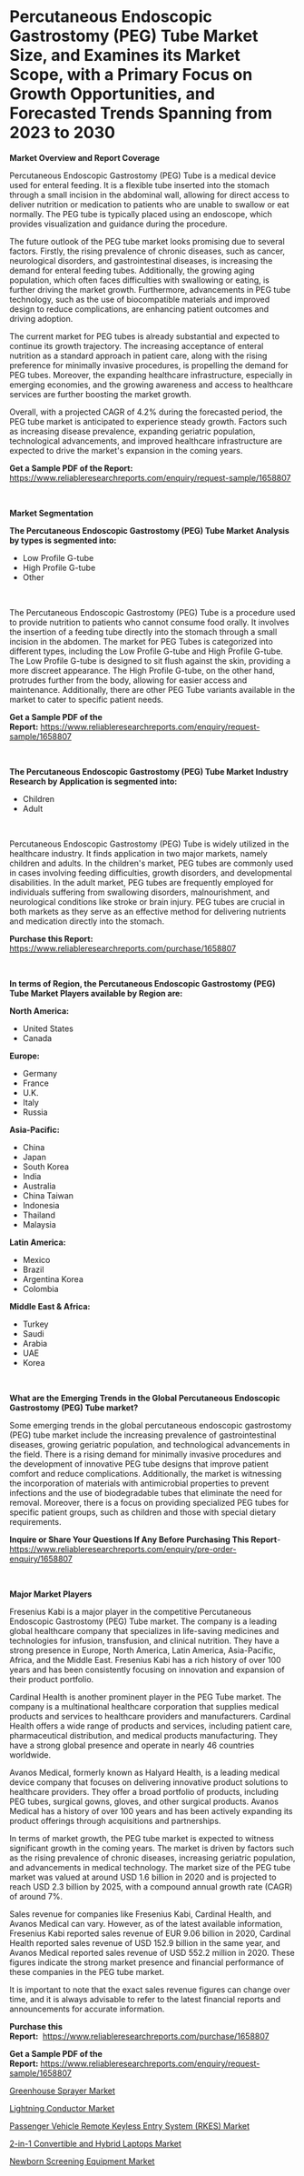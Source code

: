 <p><h1>Percutaneous Endoscopic Gastrostomy (PEG) Tube Market Size, and Examines its Market Scope, with a Primary Focus on Growth Opportunities, and Forecasted Trends Spanning from 2023 to 2030</h1></p><p><strong>Market Overview and Report Coverage</strong></p>
<p><p>Percutaneous Endoscopic Gastrostomy (PEG) Tube is a medical device used for enteral feeding. It is a flexible tube inserted into the stomach through a small incision in the abdominal wall, allowing for direct access to deliver nutrition or medication to patients who are unable to swallow or eat normally. The PEG tube is typically placed using an endoscope, which provides visualization and guidance during the procedure.</p><p>The future outlook of the PEG tube market looks promising due to several factors. Firstly, the rising prevalence of chronic diseases, such as cancer, neurological disorders, and gastrointestinal diseases, is increasing the demand for enteral feeding tubes. Additionally, the growing aging population, which often faces difficulties with swallowing or eating, is further driving the market growth. Furthermore, advancements in PEG tube technology, such as the use of biocompatible materials and improved design to reduce complications, are enhancing patient outcomes and driving adoption.</p><p>The current market for PEG tubes is already substantial and expected to continue its growth trajectory. The increasing acceptance of enteral nutrition as a standard approach in patient care, along with the rising preference for minimally invasive procedures, is propelling the demand for PEG tubes. Moreover, the expanding healthcare infrastructure, especially in emerging economies, and the growing awareness and access to healthcare services are further boosting the market growth.</p><p>Overall, with a projected CAGR of 4.2% during the forecasted period, the PEG tube market is anticipated to experience steady growth. Factors such as increasing disease prevalence, expanding geriatric population, technological advancements, and improved healthcare infrastructure are expected to drive the market's expansion in the coming years.</p></p>
<p><strong>Get a Sample PDF of the Report:</strong> <a href="https://www.reliableresearchreports.com/enquiry/request-sample/1658807">https://www.reliableresearchreports.com/enquiry/request-sample/1658807</a></p>
<p>&nbsp;</p>
<p><strong>Market Segmentation</strong></p>
<p><strong>The Percutaneous Endoscopic Gastrostomy (PEG) Tube Market Analysis by types is segmented into:</strong></p>
<p><ul><li>Low Profile G-tube</li><li>High Profile G-tube</li><li>Other</li></ul></p>
<p>&nbsp;</p>
<p><p>The Percutaneous Endoscopic Gastrostomy (PEG) Tube is a procedure used to provide nutrition to patients who cannot consume food orally. It involves the insertion of a feeding tube directly into the stomach through a small incision in the abdomen. The market for PEG Tubes is categorized into different types, including the Low Profile G-tube and High Profile G-tube. The Low Profile G-tube is designed to sit flush against the skin, providing a more discreet appearance. The High Profile G-tube, on the other hand, protrudes further from the body, allowing for easier access and maintenance. Additionally, there are other PEG Tube variants available in the market to cater to specific patient needs.</p></p>
<p><strong>Get a Sample PDF of the Report:</strong>&nbsp;<a href="https://www.reliableresearchreports.com/enquiry/request-sample/1658807">https://www.reliableresearchreports.com/enquiry/request-sample/1658807</a></p>
<p>&nbsp;</p>
<p><strong>The Percutaneous Endoscopic Gastrostomy (PEG) Tube Market Industry Research by Application is segmented into:</strong></p>
<p><ul><li>Children</li><li>Adult</li></ul></p>
<p>&nbsp;</p>
<p><p>Percutaneous Endoscopic Gastrostomy (PEG) Tube is widely utilized in the healthcare industry. It finds application in two major markets, namely children and adults. In the children's market, PEG tubes are commonly used in cases involving feeding difficulties, growth disorders, and developmental disabilities. In the adult market, PEG tubes are frequently employed for individuals suffering from swallowing disorders, malnourishment, and neurological conditions like stroke or brain injury. PEG tubes are crucial in both markets as they serve as an effective method for delivering nutrients and medication directly into the stomach.</p></p>
<p><strong>Purchase this Report:</strong>&nbsp; <a href="https://www.reliableresearchreports.com/purchase/1658807">https://www.reliableresearchreports.com/purchase/1658807</a></p>
<p>&nbsp;</p>
<p><strong>In terms of Region, the Percutaneous Endoscopic Gastrostomy (PEG) Tube Market Players available by Region are:</strong></p>
<p>
    <p> <strong> North America: </strong>
        <ul>
            <li>United States</li>
            <li>Canada</li>
        </ul>
        </p> 
    <p> <strong> Europe: </strong>
        <ul>
            <li>Germany</li>
            <li>France</li>
            <li>U.K.</li>
            <li>Italy</li>
            <li>Russia</li>
        </ul>
        </p> 
    <p> <strong> Asia-Pacific: </strong>
        <ul>
            <li>China</li>
            <li>Japan</li>
            <li>South Korea</li>
            <li>India</li>
            <li>Australia</li>
            <li>China Taiwan</li>
            <li>Indonesia</li>
            <li>Thailand</li>
            <li>Malaysia</li>
        </ul>
        </p> 
    <p> <strong> Latin America: </strong>
        <ul>
            <li>Mexico</li>
            <li>Brazil</li>
            <li>Argentina Korea</li>
            <li>Colombia</li>
        </ul>
        </p> 
    <p> <strong> Middle East & Africa: </strong>
        <ul>
            <li>Turkey</li>
            <li>Saudi</li>
            <li>Arabia</li>
            <li>UAE</li>
            <li>Korea</li>
        </ul>
    </p>
    </p>
<p>&nbsp;</p>
<p><strong>What are the Emerging Trends in the Global Percutaneous Endoscopic Gastrostomy (PEG) Tube market?</strong></p>
<p><p>Some emerging trends in the global percutaneous endoscopic gastrostomy (PEG) tube market include the increasing prevalence of gastrointestinal diseases, growing geriatric population, and technological advancements in the field. There is a rising demand for minimally invasive procedures and the development of innovative PEG tube designs that improve patient comfort and reduce complications. Additionally, the market is witnessing the incorporation of materials with antimicrobial properties to prevent infections and the use of biodegradable tubes that eliminate the need for removal. Moreover, there is a focus on providing specialized PEG tubes for specific patient groups, such as children and those with special dietary requirements.</p></p>
<p><strong>Inquire or Share Your Questions If Any Before Purchasing This Report</strong>- <a href="https://www.reliableresearchreports.com/enquiry/pre-order-enquiry/1658807">https://www.reliableresearchreports.com/enquiry/pre-order-enquiry/1658807</a></p>
<p>&nbsp;</p>
<p><strong>Major Market Players</strong></p>
<p><p>Fresenius Kabi is a major player in the competitive Percutaneous Endoscopic Gastrostomy (PEG) Tube market. The company is a leading global healthcare company that specializes in life-saving medicines and technologies for infusion, transfusion, and clinical nutrition. They have a strong presence in Europe, North America, Latin America, Asia-Pacific, Africa, and the Middle East. Fresenius Kabi has a rich history of over 100 years and has been consistently focusing on innovation and expansion of their product portfolio.</p><p>Cardinal Health is another prominent player in the PEG Tube market. The company is a multinational healthcare corporation that supplies medical products and services to healthcare providers and manufacturers. Cardinal Health offers a wide range of products and services, including patient care, pharmaceutical distribution, and medical products manufacturing. They have a strong global presence and operate in nearly 46 countries worldwide.</p><p>Avanos Medical, formerly known as Halyard Health, is a leading medical device company that focuses on delivering innovative product solutions to healthcare providers. They offer a broad portfolio of products, including PEG tubes, surgical gowns, gloves, and other surgical products. Avanos Medical has a history of over 100 years and has been actively expanding its product offerings through acquisitions and partnerships.</p><p>In terms of market growth, the PEG tube market is expected to witness significant growth in the coming years. The market is driven by factors such as the rising prevalence of chronic diseases, increasing geriatric population, and advancements in medical technology. The market size of the PEG tube market was valued at around USD 1.6 billion in 2020 and is projected to reach USD 2.3 billion by 2025, with a compound annual growth rate (CAGR) of around 7%.</p><p>Sales revenue for companies like Fresenius Kabi, Cardinal Health, and Avanos Medical can vary. However, as of the latest available information, Fresenius Kabi reported sales revenue of EUR 9.06 billion in 2020, Cardinal Health reported sales revenue of USD 152.9 billion in the same year, and Avanos Medical reported sales revenue of USD 552.2 million in 2020. These figures indicate the strong market presence and financial performance of these companies in the PEG tube market.</p><p>It is important to note that the exact sales revenue figures can change over time, and it is always advisable to refer to the latest financial reports and announcements for accurate information.</p></p>
<p><strong>Purchase this Report:</strong>&nbsp;&nbsp;<a href="https://www.reliableresearchreports.com/purchase/1658807">https://www.reliableresearchreports.com/purchase/1658807</a></p>
<p></p>
<p><strong>Get a Sample PDF of the Report:</strong>&nbsp;<a href="https://www.reliableresearchreports.com/enquiry/request-sample/1658807">https://www.reliableresearchreports.com/enquiry/request-sample/1658807</a></p>
<p><p><a href="https://www.linkedin.com/pulse/greenhouse-sprayer-market-share-amp-new-trends-analysis-mmyle/">Greenhouse Sprayer Market</a></p><p><a href="https://www.linkedin.com/pulse/lightning-conductor-market-research-report-provides-thorough-aa5pe/">Lightning Conductor Market</a></p><p><a href="https://github.com/dziulagalemab/Market-Research-Report-List-1/blob/main/passenger-vehicle-remote-keyless-entry-system-rkes-market.md">Passenger Vehicle Remote Keyless Entry System (RKES) Market</a></p><p><a href="https://github.com/abbypearson7765/Market-Research-Report-List-1/blob/main/2-in-1-convertible-and-hybrid-laptops-market.md">2-in-1 Convertible and Hybrid Laptops Market</a></p><p><a href="https://medium.com/@marcoshoppe2023/newborn-screening-equipment-market-size-cagr-trends-2024-2030-07872dd6b1da">Newborn Screening Equipment Market</a></p></p>
